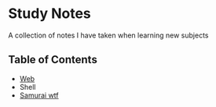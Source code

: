 # Study Notes

A collection of notes I have taken when learning new subjects

## Table of Contents

- [Web](Web)
- Shell
- [Samurai wtf](Samurai-wtf)
